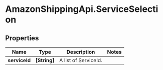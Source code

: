 # AmazonShippingApi.ServiceSelection

## Properties

Name | Type | Description | Notes
------------ | ------------- | ------------- | -------------
**serviceId** | **[String]** | A list of ServiceId. | 


